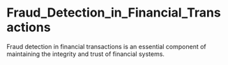 # Fraud_Detection_in_Financial_Transactions 
  Fraud detection in financial transactions is an essential component of maintaining the integrity and trust of financial systems. 
